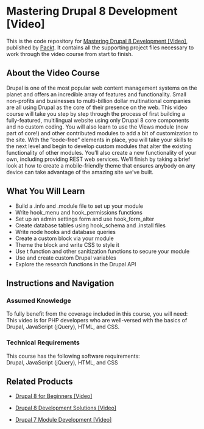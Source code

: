 # Mastering Drupal 8 Development [Video]
This is the code repository for [Mastering Drupal 8 Development [Video]](https://www.packtpub.com/web-development/mastering-drupal-8-development-video?utm_source=github&utm_medium=repository&utm_campaign=9781787124493), published by [Packt](https://www.packtpub.com/?utm_source=github). It contains all the supporting project files necessary to work through the video course from start to finish.
## About the Video Course
Drupal is one of the most popular web content management systems on the planet and offers an incredible array of features and functionality. Small non-profits and businesses to multi-billion dollar multinational companies are all using Drupal as the core of their presence on the web. 
This video course will take you step by step through the process of first building a fully-featured, multilingual website using only Drupal 8 core components and no custom coding. You will also learn to use the Views module (now part of core!) and other contributed modules to add a bit of customization to the site.
With the “code-free” elements in place, you will take your skills to the next level and begin to develop custom modules that alter the existing functionality of other modules. You’ll also create a new functionality of your own, including providing REST web services. We’ll finish by taking a brief look at how to create a mobile-friendly theme that ensures anybody on any device can take advantage of the amazing site we’ve built.

<H2>What You Will Learn</H2>
<DIV class=book-info-will-learn-text>
<UL>
<LI>Build a .info and .module file to set up your module 
<LI>Write hook_menu and hook_permissions functions 
<LI>Set up an admin settings form and use hook_form_alter 
<LI>Create database tables using hook_schema and .install files 
<LI>Write node hooks and database queries 
<LI>Create a custom block via your module 
<LI>Theme the block and write CSS to style it 
<LI>Use t function and other sanitization functions to secure your module 
<LI>Use and create custom Drupal variables 
<LI>Explore the research functions in the Drupal API </LI></UL></DIV>

## Instructions and Navigation
### Assumed Knowledge
To fully benefit from the coverage included in this course, you will need:<br/>
This video is for PHP developers who are well-versed with the basics of Drupal, JavaScript (jQuery), HTML, and CSS.
### Technical Requirements
This course has the following software requirements:<br/>
Drupal, JavaScript (jQuery), HTML, and CSS

## Related Products
* [Drupal 8 for Beginners [Video]](https://www.packtpub.com/web-development/drupal-8-beginners-video?utm_source=github&utm_medium=repository&utm_campaign=9781787122895)

* [Drupal 8 Development Solutions [Video]](https://www.packtpub.com/web-development/drupal-8-development-solutions-video?utm_source=github&utm_medium=repository&utm_campaign=9781786469939)

* [Drupal 7 Module Development [Video]](https://www.packtpub.com/web-development/drupal-7-module-development-video?utm_source=github&utm_medium=repository&utm_campaign=9781782161189)

